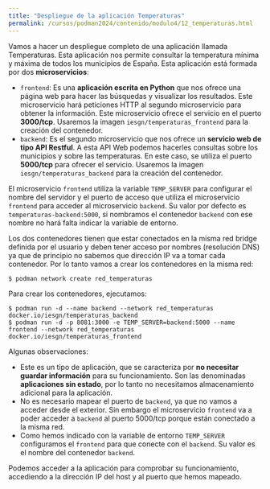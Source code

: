 ```yaml
---
title: "Despliegue de la aplicación Temperaturas"
permalink: /cursos/podman2024/contenido/modulo4/12_temperaturas.html
---
```


Vamos a hacer un despliegue completo de una aplicación llamada Temperaturas. Esta aplicación nos permite consultar la temperatura mínima y máxima de todos los municipios de España. Esta aplicación está formada por dos **microservicios**:

* `frontend`: Es una **aplicación escrita en Python** que nos ofrece una página web para hacer las búsquedas y visualizar los resultados. Este microservicio hará peticiones HTTP al segundo microservicio para obtener la información. Este microservicio ofrece el servicio en el puerto **3000/tcp**. Usaremos la imagen `iesgn/temperaturas_frontend` para la creación del contenedor.
* `backend`: Es el segundo microservicio que nos ofrece un **servicio web de tipo API Restful**. A esta API Web podemos hacerles consultas sobre los municipios y sobre las temperaturas. En este caso, se utiliza el puerto **5000/tcp** para ofrecer el servicio. Usaremos la imagen `iesgn/temperaturas_backend` para la creación del contenedor.

El microservicio `frontend` utiliza la variable `TEMP_SERVER` para configurar el nombre del servidor y el puerto de acceso que utiliza el microservicio `frontend` para acceder al microservicio `backend`. Su valor por defecto es `temperaturas-backend:5000`, si nombramos el contenedor `backend` con ese nombre no hará falta indicar la variable de entorno. 

Los dos contenedores tienen que estar conectados en la misma red bridge definida por el usuario y deben tener acceso por nombres (resolución DNS) ya que de principio no sabemos que dirección IP va a tomar cada contenedor. Por lo tanto vamos a crear los contenedores en la misma red:

```
$ podman network create red_temperaturas
```

Para crear los contenedores, ejecutamos:

```
$ podman run -d --name backend --network red_temperaturas docker.io/iesgn/temperaturas_backend
$ podman run -d -p 8081:3000 -e TEMP_SERVER=backend:5000 --name frontend --network red_temperaturas docker.io/iesgn/temperaturas_frontend
```

Algunas observaciones:

* Este es un tipo de aplicación, que se caracteriza por **no necesitar guardar información** para su funcionamiento. Son las denominadas **aplicaciones sin estado**, por lo tanto no necesitamos almacenamiento adicional para la aplicación.
* No es necesario mapear el puerto de `backend`, ya que no vamos a acceder desde el exterior. Sin embargo el microservicio `frontend` va a poder acceder a `backend` al puerto 5000/tcp porque están conectado a la misma red.
* Como hemos indicado con la variable de entorno `TEMP_SERVER` configuramos el `frontend` para que conecte con el `backend`. Su valor es el nombre del contenedor `backend`.

Podemos acceder a la aplicación para comprobar su funcionamiento, accediendo a la dirección IP del host y al puerto que hemos mapeado.

